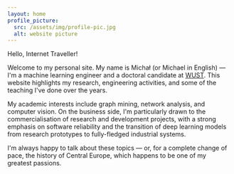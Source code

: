 ```yaml
---
layout: home
profile_picture:
  src: /assets/img/profile-pic.jpg
  alt: website picture
---
```


<p>
  Hello, Internet Traveller!
</p>

Welcome to my personal site. My name is Michał (or Michael in English) — I'm a machine learning
engineer and a doctoral candidate at [WUST](https://pwr.edu.pl/en/). This website highlights my
research, engineering activities, and some of the teaching I've done over the years.

My academic interests include graph mining, network analysis, and computer vision. On the business
side, I'm particularly drawn to the commercialisation of research and development projects, with a
strong emphasis on software reliability and the transition of deep learning models from research
prototypes to fully-fledged industrial systems.

I'm always happy to talk about these topics — or, for a complete change of pace, the history of
Central Europe, which happens to be one of my greatest passions.
